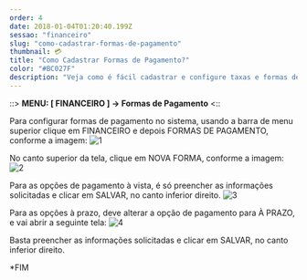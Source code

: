 ```yaml
---
order: 4
date: 2018-01-04T01:20:40.199Z
sessao: "financeiro"
slug: "como-cadastrar-formas-de-pagamento"
thumbnail: 💳
title: "Como Cadastrar Formas de Pagamento?"
color: "#BC027F"
description: "Veja como é fácil cadastrar e configure taxas e formas de pagamento através deste passo a passo. Crie novos tipos de recebimentos: cartão de crédito, débito, boletos, PIX e outros."
---
```


::> <b>MENU: [ FINANCEIRO ] -> Formas de Pagamento</b> <::

Para configurar formas de pagamento no sistema, usando a barra de menu superior clique em FINANCEIRO e depois FORMAS DE PAGAMENTO, conforme a imagem:
![1](https://user-images.githubusercontent.com/7254854/132566241-02a234af-f77c-4b9c-8325-32727e0878fd.png)

No canto superior da tela, clique em NOVA FORMA, conforme a imagem:
![2](https://user-images.githubusercontent.com/7254854/132567128-4d53bafe-cbe6-4e2f-8ec6-b4b872430eb7.png)

Para as opções de pagamento à vista, é só preencher as informações solicitadas e clicar em SALVAR, no canto inferior direito.
![3](https://user-images.githubusercontent.com/7254854/132567132-7da6b121-ee25-4eee-a1bc-643014cbb6e3.png)

Para as opções à prazo, deve alterar a opção de pagamento para À PRAZO, e vai abrir a seguinte tela:
![4](https://user-images.githubusercontent.com/7254854/132567135-590da653-af43-4a0e-9d48-7fb08f5a1888.png)

Basta preencher as informações solicitadas e clicar em SALVAR, no canto inferior direito.

*FIM
